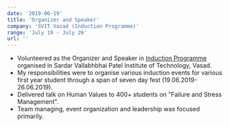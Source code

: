 ```yaml
---
date: '2019-06-19'
title: 'Organizer and Speaker'
company: 'SVIT Vasad (Induction Programme)'
range: 'July 19 - July 26'
url: ''
---
```


- Volunteered as the Organizer and Speaker in [Induction Programme](https://drive.google.com/file/d/118V8qznEIgPo03ukpexzstYZ5FGUHQgG/view?usp=sharing) organised in Sardar  Vallabhbhai Patel Institute of Technology, Vasad.
- My responsibilities were to organise various induction events for various first year student through a span of seven day fest (19.06.2019-26.06.2019).
- Delivered talk on Human Values to 400+ students on "Failure and Stress Management".
- Team managing, event organization and leadership was focused primarily.
